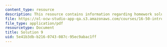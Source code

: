 ```yaml
---
content_type: resource
description: This resource contains information regarding homework solution 9.
file: https://ol-ocw-studio-app-qa.s3.amazonaws.com/courses/16-50-introduction-to-propulsion-systems-spring-2012/5e41b3dbb2160743087c95ec9abac1ff_MIT16_50S12_sol9.pdf
file_type: application/pdf
resourcetype: Document
title: Solution 9
uid: 5e41b3db-b216-0743-087c-95ec9abac1ff
---
```

